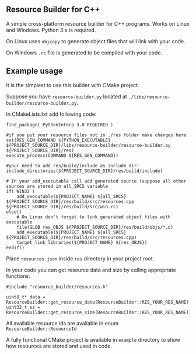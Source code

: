 Resource Builder for C++
------------------------

A simple cross-platform resource builder for C++ programs.
Works on Linux and Windows. Python 3.x is required.

On Linux uses `objcopy` to generate
object files that will link with your code.

On Windows `.rc` file is generated to be compiled with your code.


Example usage
-------------
It is the simplest to use this builder with CMake project.

Suppose you have `resource-builder.py` located at `./libs/resource-builder/resource-builder.py`.

In CMakeLists.txt add following code:

~~~
find_package( PythonInterp 3.0 REQUIRED )

#if you put your resource files not in ./res folder make changes here
set(RES_GEN_COMMAND ${PYTHON_EXECUTABLE} ${PROJECT_SOURCE_DIR}/libs/resource-builder/resource-builder.py ${PROJECT_SOURCE_DIR}/res)
execute_process(COMMAND ${RES_GEN_COMMAND})

#your need to add res/build/include as include dir:
include_directories(${PROJECT_SOURCE_DIR}/res/build/include)

# In your add_executable call add generated source (suppose all other sources are stored in all_SRCS variable
if( WIN32 )
    add_executable(${PROJECT_NAME} ${all_SRCS} ${PROJECT_SOURCE_DIR}/res/build/src/resources.cpp ${PROJECT_SOURCE_DIR}/res/build/src/win.rc)
else()
    # On Linux don't forget to link generated object files with executable
    file(GLOB res_OBJS ${PROJECT_SOURCE_DIR}/res/build/objs/*.o)
    add_executable(${PROJECT_NAME} ${all_SRCS} ${PROJECT_SOURCE_DIR}/res/build/src/resources.cpp)
    target_link_libraries(${PROJECT_NAME} ${res_OBJS})
endif()
~~~

Place `resources.json` inside `res` directory in your project root.

In your code you can get resource data and size by calling appropriate functions:
~~~
#include "resource_builder/resources.h"

uint8_t* data = ResourceBuilder::get_resource_data(ResourceBuilder::RES_YOUR_RES_NAME);
uint32_t sz = ResourceBuilder::get_resource_size(ResourceBuilder::RES_YOUR_RES_NAME);
~~~

All available resource ids are available in enum `ResourceBuilder::ResourceId`

A fully functional CMake project is available in `example` directory to show how resources are stored and used in code.
